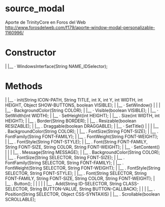 # source_modal
Aporte de TrinityCore en Foros del Web
http://www.forosdelweb.com/f179/aporte-window-modal-personalizable-1160996/

# Constructor #
|
|__ · WindowsInterface(String NAME_IDSelector);

# Methods #
|
|__ · init(String ICON-PATH, String TITLE, int X, int Y, int WIDTH, int HEIGHT, Object SHOW-BUTTONS, boolean VISIBLE);
|
|__ · SetWindow()
|   |
|   |__ · BackgroundColor(String COLOR);
|   |__ · Visible(boolean VISIBLE);
|   |__ · SetWidth(int WIDTH);
|   |__ · SetHeight(int HEIGHT);
|   |__ . Size(int WIDTH, int HEIGHT);
|   |__ . Border(String BORDER);
|   |__ . Resizable(boolean RESIZABLE);
|   |__ . Draggable(boolean DRAGGABLE);
|
|__ · SetTitle()
|   |
|   |__ . BackgroundColor(String COLOR);
|   |__ . FontSize(String FONT-SIZE);
|   |__ . FontFamily(String FONT-FAMILY);
|   |__ . FontWeight(String FONT-WEIGHT);
|   |__ . FontStyle(String FONT-STYLE);
|   |__ . Font(String FONT-FAMILY, String FONT-SIZE, String COLOR, String FONT-WEIGHT);
|
|__ · SetContent()
|   |
|   |__ . Message(String MESSAGE);
|   |__ . BackgroundColor(String COLOR);
|   |__ . FontSize(String SELECTOR, String FONT-SIZE);
|   |__ . FontFamily(String SELECTOR, String FONT-FAMILY);
|   |__ . FontWeight(String SELECTOR, String FONT-WEIGHT);
|   |__ . FontStyle(String SELECTOR, String FONT-STYLE);
|   |__ . Font(String SELECTOR, String FONT-FAMILY, String FONT-SIZE, String COLOR, String FONT-WEIGHT);
|   |__ . Button();
|   |   |
|   |   |__ . Add(String ID-SELECTOR, String CLASS-SELECTOR, String BUTTON-VALUE, String BUTTON-CALLBACK);
|   |
|   |__ . Position(String SELECTOR, Object CSS-SYNTAXIS)
|   |__ . Scrollable(boolean SCROLLABLE);

